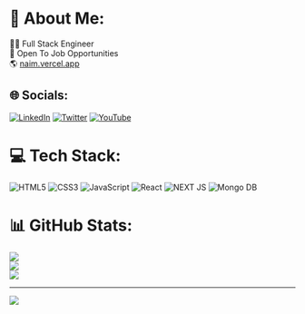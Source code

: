 # 💫 About Me:
👨‍💻 Full Stack Engineer<br>💼 Open To Job Opportunities<br>🌎 <a href="https://naim.vercel.app">naim.vercel.app</a> <br>


## 🌐 Socials:
[![LinkedIn](https://img.shields.io/badge/LinkedIn-%230077B5.svg?logo=linkedin&logoColor=white)](https://linkedin.com/in/ataurrahmannaim) [![Twitter](https://img.shields.io/badge/Twitter-%231DA1F2.svg?logo=Twitter&logoColor=white)](https://twitter.com/naimxw)
[![YouTube](https://img.shields.io/badge/YouTube-%23FF0000.svg?logo=YouTube&logoColor=white)](https://youtube.com/@LevelZero13) 

# 💻 Tech Stack:
![HTML5](https://img.shields.io/badge/html5-%23E34F26.svg?style=for-the-badge&logo=html5&logoColor=white) ![CSS3](https://img.shields.io/badge/css3-%231572B6.svg?style=for-the-badge&logo=css3&logoColor=white) ![JavaScript](https://img.shields.io/badge/javascript-%23323330.svg?style=for-the-badge&logo=javascript&logoColor=%23F7DF1E)
![React](https://img.shields.io/badge/react-%2320232a.svg?style=for-the-badge&logo=react&logoColor=%2361DAFB)
![NEXT JS](https://img.shields.io/badge/Next-black?style=for-the-badge&logo=next.js&logoColor=white)
![Mongo DB](https://img.shields.io/badge/mongo-green?style=for-the-badge&logo=mongodb&logoColor=white)

# 📊 GitHub Stats:
![](https://github-readme-stats.vercel.app/api?username=follownaim&theme=dark&hide_border=false&include_all_commits=true&count_private=true)<br/>
![](https://github-readme-streak-stats.herokuapp.com/?user=follownaim&theme=dark&hide_border=false)<br/>
![](https://github-readme-stats.vercel.app/api/top-langs/?username=follownaim&theme=dark&hide_border=false&include_all_commits=false&count_private=true&layout=compact)

---
[![](https://visitcount.itsvg.in/api?id=follownaim&icon=0&color=0)](https://visitcount.itsvg.in)
